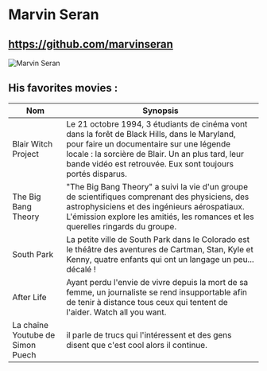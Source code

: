 
# Marvin Seran

  

## https://github.com/marvinseran

  

![Marvin Seran](https://avatars.githubusercontent.com/u/124906642?v=4)

  

## His favorites movies :
  

| Nom | Synopsis |
| ---------- | ---------- |
| Blair Witch Project | Le 21 octobre 1994, 3 étudiants de cinéma vont dans la forêt de Black Hills, dans le Maryland, pour faire un documentaire sur une légende locale : la sorcière de Blair. Un an plus tard, leur bande vidéo est retrouvée. Eux sont toujours portés disparus. |
| The Big Bang Theory | "The Big Bang Theory" a suivi la vie d'un groupe de scientifiques comprenant des physiciens, des astrophysiciens et des ingénieurs aérospatiaux. L'émission explore les amitiés, les romances et les querelles ringards du groupe. |
| South Park | La petite ville de South Park dans le Colorado est le théâtre des aventures de Cartman, Stan, Kyle et Kenny, quatre enfants qui ont un langage un peu... décalé ! |
| After Life | Ayant perdu l'envie de vivre depuis la mort de sa femme, un journaliste se rend insupportable afin de tenir à distance tous ceux qui tentent de l'aider. Watch all you want.|
| La chaîne Youtube de Simon Puech | il parle de trucs qui l'intéressent et des gens disent que c'est cool alors il continue. |

